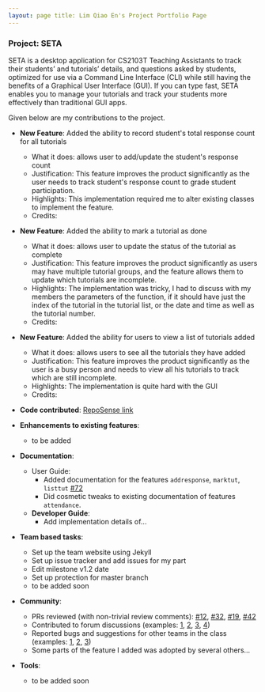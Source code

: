 ```yaml
---
layout: page title: Lim Qiao En's Project Portfolio Page
---
```


### Project: SETA

SETA is a desktop application for CS2103T Teaching Assistants to track their students’ and tutorials’ details, and
questions asked by students, optimized for use via a Command Line Interface (CLI) while still having the benefits of a
Graphical User Interface (GUI). If you can type fast, SETA enables you to manage your tutorials and track your students
more effectively than traditional GUI apps.

Given below are my contributions to the project.

* **New Feature**: Added the ability to record student's total response count for all tutorials
    * What it does: allows user to add/update the student's response count
    * Justification: This feature improves the product significantly as the user needs to track student's response count
      to grade student participation.
    * Highlights: This implementation required me to alter existing classes to implement the feature.
    * Credits:

* **New Feature**: Added the ability to mark a tutorial as done
    * What it does: allows user to update the status of the tutorial as complete
    * Justification: This feature improves the product significantly as users may have multiple tutorial groups, and the
      feature allows them to update which tutorials are incomplete.
    * Highlights: The implementation was tricky, I had to discuss with my members the parameters of the function, if it
      should have just the index of the tutorial in the tutorial list, or the date and time as well as the tutorial
      number.
    * Credits:

* **New Feature**: Added the ability for users to view a list of tutorials added
    * What it does: allows users to see all the tutorials they have added
    * Justification: This feature improves the product significantly as the user is a busy person and needs to view all
      his tutorials to track which are still incomplete.
    * Highlights: The implementation is quite hard with the GUI
    * Credits:

* **Code contributed**: [RepoSense link]()

* **Enhancements to existing features**:
    * to be added

* **Documentation**:
    * User Guide:
        * Added documentation for the features `addresponse`, `marktut`, `listtut` [\#72]()
        * Did cosmetic tweaks to existing documentation of features `attendance`.
    * **Developer Guide**:
        * Add implementation details of...

* **Team based tasks**:
    * Set up the team website using Jekyll
    * Set up issue tracker and add issues for my part
    * Edit milestone v1.2 date
    * Set up protection for master branch
    * to be added soon

* **Community**:
    * PRs reviewed (with non-trivial review comments): [\#12](), [\#32](), [\#19](), [\#42]()
    * Contributed to forum discussions (examples: [1](), [2](), [3](), [4]())
    * Reported bugs and suggestions for other teams in the class (examples: [1](), [2](), [3]())
    * Some parts of the feature I added was adopted by several others...

* **Tools**:
    * to be added soon